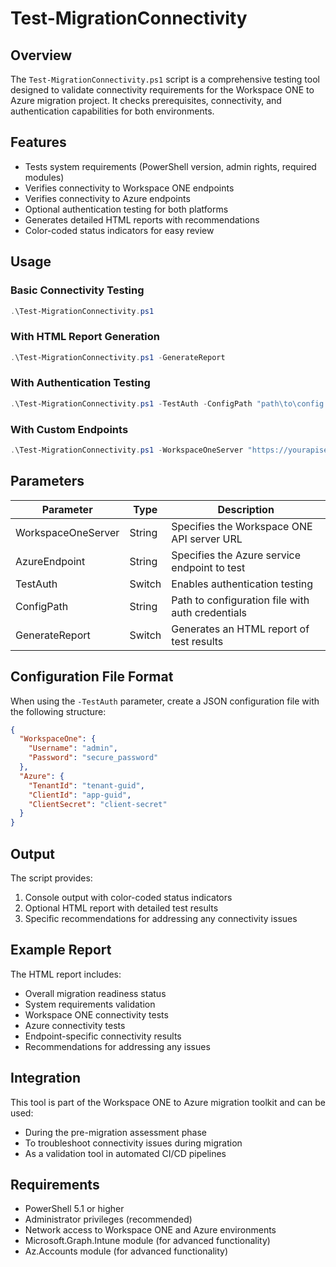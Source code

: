 # Test-MigrationConnectivity

## Overview
The `Test-MigrationConnectivity.ps1` script is a comprehensive testing tool designed to validate connectivity requirements for the Workspace ONE to Azure migration project. It checks prerequisites, connectivity, and authentication capabilities for both environments.

## Features
- Tests system requirements (PowerShell version, admin rights, required modules)
- Verifies connectivity to Workspace ONE endpoints
- Verifies connectivity to Azure endpoints
- Optional authentication testing for both platforms
- Generates detailed HTML reports with recommendations
- Color-coded status indicators for easy review

## Usage

### Basic Connectivity Testing
```powershell
.\Test-MigrationConnectivity.ps1
```

### With HTML Report Generation
```powershell
.\Test-MigrationConnectivity.ps1 -GenerateReport
```

### With Authentication Testing
```powershell
.\Test-MigrationConnectivity.ps1 -TestAuth -ConfigPath "path\to\config.json"
```

### With Custom Endpoints
```powershell
.\Test-MigrationConnectivity.ps1 -WorkspaceOneServer "https://yourapiserver.workspaceone.com" -AzureEndpoint "https://login.microsoftonline.com"
```

## Parameters

| Parameter | Type | Description |
|-----------|------|-------------|
| WorkspaceOneServer | String | Specifies the Workspace ONE API server URL |
| AzureEndpoint | String | Specifies the Azure service endpoint to test |
| TestAuth | Switch | Enables authentication testing |
| ConfigPath | String | Path to configuration file with auth credentials |
| GenerateReport | Switch | Generates an HTML report of test results |

## Configuration File Format
When using the `-TestAuth` parameter, create a JSON configuration file with the following structure:

```json
{
  "WorkspaceOne": {
    "Username": "admin",
    "Password": "secure_password"
  },
  "Azure": {
    "TenantId": "tenant-guid",
    "ClientId": "app-guid",
    "ClientSecret": "client-secret"
  }
}
```

## Output
The script provides:
1. Console output with color-coded status indicators
2. Optional HTML report with detailed test results
3. Specific recommendations for addressing any connectivity issues

## Example Report
The HTML report includes:
- Overall migration readiness status
- System requirements validation
- Workspace ONE connectivity tests
- Azure connectivity tests 
- Endpoint-specific connectivity results
- Recommendations for addressing any issues

## Integration
This tool is part of the Workspace ONE to Azure migration toolkit and can be used:
- During the pre-migration assessment phase
- To troubleshoot connectivity issues during migration
- As a validation tool in automated CI/CD pipelines

## Requirements
- PowerShell 5.1 or higher
- Administrator privileges (recommended)
- Network access to Workspace ONE and Azure environments
- Microsoft.Graph.Intune module (for advanced functionality)
- Az.Accounts module (for advanced functionality) 
